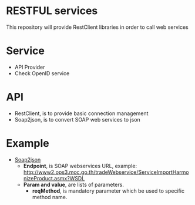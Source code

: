 # RESTFUL services
This repository will provide RestClient libraries in order to call web services

# Service 
  - API Provider
  - Check OpenID service

# API
  - RestClient, is to provide basic connection management
  - Soap2json, is to convert SOAP web services to json

# Example
  - [Soap2json](http://164.115.17.25/RestClient/ega/api/soap2json/index.html)
    - **Endpoint**, is SOAP webservices URL, example: http://www2.ops3.moc.go.th/tradeWebservice/ServiceImportHarmonizeProduct.asmx?WSDL
    - **Param and value**, are lists of parameters. 
      - **reqMethod**, is mandatory parameter which be used to specific method name.
